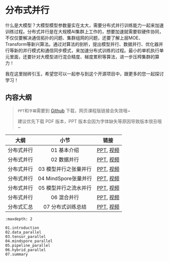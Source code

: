 <!--Copyright © ZOMI 适用于[License](https://github.com/chenzomi12/DeepLearningSystem)版权许可-->

# 分布式并行

什么是大模型？大模型模型参数量实在太大，需要分布式并行训练能力一起来加速训练过程。分布式并行是在大规模AI集群上工作的，想要加速就需要软硬件协同，不仅仅要解决通信拓扑的问题、集群组网的问题，还要了解上层MOE、Transform等新兴算法。通过对算法的剖析，提出模型并行、数据并行、优化器并行等新的并行模式和通信同步模式，来加速分布式训练的过程。最小的单机执行单元里面，还要针对大模型进行混合精度、梯度累积等算法，进一步压榨集群的算力！

我在这里抛砖引玉，希望您可以一起参与到这个开源项目中，跟更多的您一起探讨学习！

## 内容大纲

> `PPT`和`字幕`需要到 [Github](https://github.com/chenzomi12/DeepLearningSystem) 下载，网页课程版链接会失效哦~
>
> 建议优先下载 PDF 版本，PPT 版本会因为字体缺失等原因导致版本很丑哦~

| 大纲 | 小节 | 链接|
|:--:|:--:|:--:|
| 分布式并行 | 01 基本介绍| [PPT](./01.introduction.pdf), [视频](https://www.bilibili.com/video/BV1ve411w7DL/) |
| 分布式并行 | 02 数据并行| [PPT](./02.data_parallel.pdf), [视频](https://www.bilibili.com/video/BV1JK411S7gL/) |
| 分布式并行 | 03 模型并行之张量并行 | [PPT](./03.tensor_parallel.pdf), [视频](https://www.bilibili.com/video/BV1vt4y1K7wT/) |
| 分布式并行 | 04 MindSpore张量并行 | [PPT](./04.mindspore_parallel.pdf), [视频](https://www.bilibili.com/video/BV1vt4y1K7wT/) |
| 分布式并行 | 05 模型并行之流水并行 | [PPT](./05.pipeline_parallel.pdf), [视频](https://www.bilibili.com/video/BV1WD4y1t7Ba/) |
| 分布式并行 | 06 混合并行| [PPT](./06.hybrid_parallel.pdf), [视频](https://www.bilibili.com/video/BV1gD4y1t7Ut/) |
| 分布式汇总 | 07 分布式训练总结 | [PPT](./07.summary.pdf), [视频](https://www.bilibili.com/video/BV1av4y1S7DQ/) |

```toc
:maxdepth: 2

01.introduction
02.data_parallel
03.tensor_parallel
04.mindspore_parallel
05.pipeline_parallel
06.hybrid_parallel
07.summary
```
